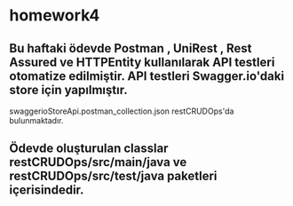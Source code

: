 # homework4

## Bu haftaki ödevde Postman , UniRest , Rest Assured ve HTTPEntity kullanılarak API testleri otomatize edilmiştir. API testleri Swagger.io'daki store için yapılmıştır.
swaggerioStoreApi.postman_collection.json restCRUDOps'da bulunmaktadır.

## Ödevde oluşturulan classlar restCRUDOps/src/main/java ve restCRUDOps/src/test/java paketleri içerisindedir. 
